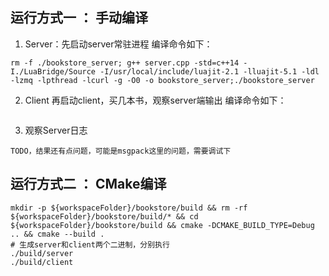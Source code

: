 <!--
 Copyright 2023 lzd
 
 Licensed under the Apache License, Version 2.0 (the "License");
 you may not use this file except in compliance with the License.
 You may obtain a copy of the License at
 
     http://www.apache.org/licenses/LICENSE-2.0
 
 Unless required by applicable law or agreed to in writing, software
 distributed under the License is distributed on an "AS IS" BASIS,
 WITHOUT WARRANTIES OR CONDITIONS OF ANY KIND, either express or implied.
 See the License for the specific language governing permissions and
 limitations under the License.
-->

## 运行方式一 ： 手动编译
1. Server：先启动server常驻进程
编译命令如下：
```
rm -f ./bookstore_server; g++ server.cpp -std=c++14 -I./LuaBridge/Source -I/usr/local/include/luajit-2.1 -lluajit-5.1 -ldl -lzmq -lpthread -lcurl -g -O0 -o bookstore_server;./bookstore_server
```

2. Client
再启动client，买几本书，观察server端输出
编译命令如下：
```

```

3. 观察Server日志
```
TODO，结果还有点问题，可能是msgpack这里的问题，需要调试下
```

## 运行方式二 ： CMake编译
```
mkdir -p ${workspaceFolder}/bookstore/build && rm -rf ${workspaceFolder}/bookstore/build/* && cd ${workspaceFolder}/bookstore/build && cmake -DCMAKE_BUILD_TYPE=Debug .. && cmake --build .
# 生成server和client两个二进制，分别执行
./build/server
./build/client
```